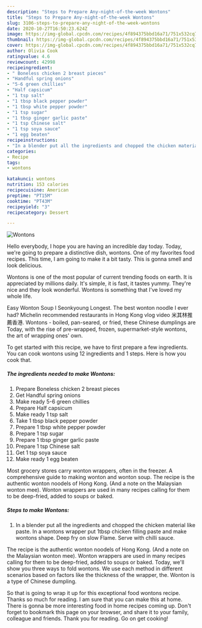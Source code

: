 ```yaml
---
description: "Steps to Prepare Any-night-of-the-week Wontons"
title: "Steps to Prepare Any-night-of-the-week Wontons"
slug: 3106-steps-to-prepare-any-night-of-the-week-wontons
date: 2020-10-27T16:50:23.624Z
image: https://img-global.cpcdn.com/recipes/4f894375bbd16a71/751x532cq70/wontons-recipe-main-photo.jpg
thumbnail: https://img-global.cpcdn.com/recipes/4f894375bbd16a71/751x532cq70/wontons-recipe-main-photo.jpg
cover: https://img-global.cpcdn.com/recipes/4f894375bbd16a71/751x532cq70/wontons-recipe-main-photo.jpg
author: Olivia Cook
ratingvalue: 4.6
reviewcount: 42998
recipeingredient:
- " Boneless chicken 2 breast pieces"
- "Handful spring onions"
- "5-6 green chillies"
- "Half capsicum"
- "1 tsp salt"
- "1 tbsp black pepper powder"
- "1 tbsp white pepper powder"
- "1 tsp sugar"
- "1 tbsp ginger garlic paste"
- "1 tsp Chinese salt"
- "1 tsp soya sauce"
- "1 egg beaten"
recipeinstructions:
- "In a blender put all the ingredients and chopped the chicken material like paste. In a wontons wrapper put 1tbsp chicken filling paste and make wontons shape. Deep fry on slow Flame. Serve with chilli sauce."
categories:
- Recipe
tags:
- wontons

katakunci: wontons 
nutrition: 153 calories
recipecuisine: American
preptime: "PT15M"
cooktime: "PT43M"
recipeyield: "3"
recipecategory: Dessert

---
```



![Wontons](https://img-global.cpcdn.com/recipes/4f894375bbd16a71/751x532cq70/wontons-recipe-main-photo.jpg)

Hello everybody, I hope you are having an incredible day today. Today, we're going to prepare a distinctive dish, wontons. One of my favorites food recipes. This time, I am going to make it a bit tasty. This is gonna smell and look delicious.

Wontons is one of the most popular of current trending foods on earth. It is appreciated by millions daily. It's simple, it is fast, it tastes yummy. They're nice and they look wonderful. Wontons is something that I've loved my whole life.

Easy Wonton Soup l Seonkyoung Longest. The best wonton noodle I ever had? Michelin recommended restaurants in Hong Kong vlog video 米其林推薦香港. Wontons - boiled, pan-seared, or fried, these Chinese dumplings are Today, with the rise of pre-wrapped, frozen, supermarket-style wontons, the art of wrapping ones&#39; own.


To get started with this recipe, we have to first prepare a few ingredients. You can cook wontons using 12 ingredients and 1 steps. Here is how you cook that.

<!--inarticleads1-->

##### The ingredients needed to make Wontons:

1. Prepare  Boneless chicken 2 breast pieces
1. Get Handful spring onions
1. Make ready 5-6 green chillies
1. Prepare Half capsicum
1. Make ready 1 tsp salt
1. Take 1 tbsp black pepper powder
1. Prepare 1 tbsp white pepper powder
1. Prepare 1 tsp sugar
1. Prepare 1 tbsp ginger garlic paste
1. Prepare 1 tsp Chinese salt
1. Get 1 tsp soya sauce
1. Make ready 1 egg beaten


Most grocery stores carry wonton wrappers, often in the freezer. A comprehensive guide to making wonton and wonton soup. The recipe is the authentic wonton noodels of Hong Kong. (And a note on the Malaysian wonton mee). Wonton wrappers are used in many recipes calling for them to be deep-fried, added to soups or baked. 

<!--inarticleads2-->

##### Steps to make Wontons:

1. In a blender put all the ingredients and chopped the chicken material like paste. In a wontons wrapper put 1tbsp chicken filling paste and make wontons shape. Deep fry on slow Flame. Serve with chilli sauce.


The recipe is the authentic wonton noodels of Hong Kong. (And a note on the Malaysian wonton mee). Wonton wrappers are used in many recipes calling for them to be deep-fried, added to soups or baked. Today, we&#39;ll show you three ways to fold wontons. We use each method in different scenarios based on factors like the thickness of the wrapper, the. Wonton is a type of Chinese dumpling. 

So that is going to wrap it up for this exceptional food wontons recipe. Thanks so much for reading. I am sure that you can make this at home. There is gonna be more interesting food in home recipes coming up. Don't forget to bookmark this page on your browser, and share it to your family, colleague and friends. Thank you for reading. Go on get cooking!
